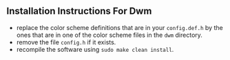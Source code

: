 ## Installation Instructions For Dwm
+ replace the color scheme definitions that are in your `config.def.h` by the
  ones that are in one of the color scheme files in the `dwm` directory.
+ remove the file `config.h` if it exists.
+ recompile the software using `sudo make clean install`.

